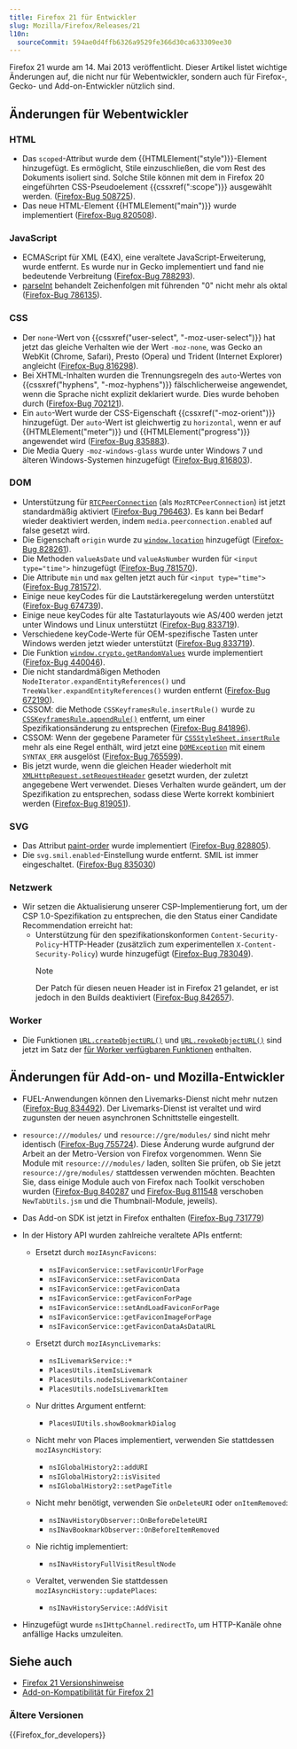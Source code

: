 ```yaml
---
title: Firefox 21 für Entwickler
slug: Mozilla/Firefox/Releases/21
l10n:
  sourceCommit: 594ae0d4ffb6326a9529fe366d30ca633309ee30
---
```


Firefox 21 wurde am 14. Mai 2013 veröffentlicht. Dieser Artikel listet wichtige Änderungen auf, die nicht nur für Webentwickler, sondern auch für Firefox-, Gecko- und Add-on-Entwickler nützlich sind.

## Änderungen für Webentwickler

### HTML

- Das `scoped`-Attribut wurde dem {{HTMLElement("style")}}-Element hinzugefügt. Es ermöglicht, Stile einzuschließen, die vom Rest des Dokuments isoliert sind. Solche Stile können mit dem in Firefox 20 eingeführten CSS-Pseudoelement {{cssxref(":scope")}} ausgewählt werden. ([Firefox-Bug 508725](https://bugzil.la/508725)).
- Das neue HTML-Element {{HTMLElement("main")}} wurde implementiert ([Firefox-Bug 820508](https://bugzil.la/820508)).

### JavaScript

- ECMAScript für XML (E4X), eine veraltete JavaScript-Erweiterung, wurde entfernt. Es wurde nur in Gecko implementiert und fand nie bedeutende Verbreitung ([Firefox-Bug 788293](https://bugzil.la/788293)).
- [parseInt](/de/docs/Web/JavaScript/Reference/Global_Objects/parseInt) behandelt Zeichenfolgen mit führenden "0" nicht mehr als oktal ([Firefox-Bug 786135](https://bugzil.la/786135)).

### CSS

- Der `none`-Wert von {{cssxref("user-select", "-moz-user-select")}} hat jetzt das gleiche Verhalten wie der Wert `-moz-none`, was Gecko an WebKit (Chrome, Safari), Presto (Opera) und Trident (Internet Explorer) angleicht ([Firefox-Bug 816298](https://bugzil.la/816298)).
- Bei XHTML-Inhalten wurden die Trennungsregeln des `auto`-Wertes von {{cssxref("hyphens", "-moz-hyphens")}} fälschlicherweise angewendet, wenn die Sprache nicht explizit deklariert wurde. Dies wurde behoben durch ([Firefox-Bug 702121](https://bugzil.la/702121)).
- Ein `auto`-Wert wurde der CSS-Eigenschaft {{cssxref("-moz-orient")}} hinzugefügt. Der `auto`-Wert ist gleichwertig zu `horizontal`, wenn er auf {{HTMLElement("meter")}} und {{HTMLElement("progress")}} angewendet wird ([Firefox-Bug 835883](https://bugzil.la/835883)).
- Die Media Query `-moz-windows-glass` wurde unter Windows 7 und älteren Windows-Systemen hinzugefügt ([Firefox-Bug 816803](https://bugzil.la/816803)).

### DOM

- Unterstützung für [`RTCPeerConnection`](/de/docs/Web/API/RTCPeerConnection) (als `MozRTCPeerConnection`) ist jetzt standardmäßig aktiviert ([Firefox-Bug 796463](https://bugzil.la/796463)). Es kann bei Bedarf wieder deaktiviert werden, indem `media.peerconnection.enabled` auf false gesetzt wird.
- Die Eigenschaft `origin` wurde zu [`window.location`](/de/docs/Web/API/Window/location) hinzugefügt ([Firefox-Bug 828261](https://bugzil.la/828261)).
- Die Methoden `valueAsDate` und `valueAsNumber` wurden für `<input type="time">` hinzugefügt ([Firefox-Bug 781570](https://bugzil.la/781570)).
- Die Attribute `min` und `max` gelten jetzt auch für `<input type="time">` ([Firefox-Bug 781572](https://bugzil.la/781572)).
- Einige neue keyCodes für die Lautstärkeregelung werden unterstützt ([Firefox-Bug 674739](https://bugzil.la/674739)).
- Einige neue keyCodes für alte Tastaturlayouts wie AS/400 werden jetzt unter Windows und Linux unterstützt ([Firefox-Bug 833719](https://bugzil.la/833719)).
- Verschiedene keyCode-Werte für OEM-spezifische Tasten unter Windows werden jetzt wieder unterstützt ([Firefox-Bug 833719](https://bugzil.la/833719)).
- Die Funktion [`window.crypto.getRandomValues`](/de/docs/Web/API/Crypto/getRandomValues) wurde implementiert ([Firefox-Bug 440046](https://bugzil.la/440046)).
- Die nicht standardmäßigen Methoden `NodeIterator.expandEntityReferences()` und `TreeWalker.expandEntityReferences()` wurden entfernt ([Firefox-Bug 672190](https://bugzil.la/672190)).
- CSSOM: die Methode `CSSKeyframesRule.insertRule()` wurde zu [`CSSKeyframesRule.appendRule()`](/de/docs/Web/API/CSSKeyframesRule/appendRule) entfernt, um einer Spezifikationsänderung zu entsprechen ([Firefox-Bug 841896](https://bugzil.la/841896)).
- CSSOM: Wenn der gegebene Parameter für [`CSSStyleSheet.insertRule`](/de/docs/Web/API/CSSStyleSheet/insertRule) mehr als eine Regel enthält, wird jetzt eine [`DOMException`](/de/docs/Web/API/DOMException) mit einem `SYNTAX_ERR` ausgelöst ([Firefox-Bug 765599](https://bugzil.la/765599)).
- Bis jetzt wurde, wenn die gleichen Header wiederholt mit [`XMLHttpRequest.setRequestHeader`](/de/docs/Web/API/XMLHttpRequest/setRequestHeader) gesetzt wurden, der zuletzt angegebene Wert verwendet. Dieses Verhalten wurde geändert, um der Spezifikation zu entsprechen, sodass diese Werte korrekt kombiniert werden ([Firefox-Bug 819051](https://bugzil.la/819051)).

### SVG

- Das Attribut [paint-order](/de/docs/Web/SVG/Reference/Attribute/paint-order) wurde implementiert ([Firefox-Bug 828805](https://bugzil.la/828805)).
- Die `svg.smil.enabled`-Einstellung wurde entfernt. SMIL ist immer eingeschaltet. ([Firefox-Bug 835030](https://bugzil.la/835030))

### Netzwerk

- Wir setzen die Aktualisierung unserer CSP-Implementierung fort, um der CSP 1.0-Spezifikation zu entsprechen, die den Status einer Candidate Recommendation erreicht hat:
  - Unterstützung für den spezifikationskonformen `Content-Security-Policy`-HTTP-Header (zusätzlich zum experimentellen `X-Content-Security-Policy`) wurde hinzugefügt ([Firefox-Bug 783049](https://bugzil.la/783049)).
    > [!NOTE]
    > Der Patch für diesen neuen Header ist in Firefox 21 gelandet, er ist jedoch in den Builds deaktiviert ([Firefox-Bug 842657](https://bugzil.la/842657)).

### Worker

- Die Funktionen [`URL.createObjectURL()`](/de/docs/Web/API/URL/createObjectURL_static) und [`URL.revokeObjectURL()`](/de/docs/Web/API/URL/revokeObjectURL_static) sind jetzt im Satz der [für Worker verfügbaren Funktionen](/de/docs/Web/API/Web_Workers_API/Functions_and_classes_available_to_workers) enthalten.

## Änderungen für Add-on- und Mozilla-Entwickler

- FUEL-Anwendungen können den Livemarks-Dienst nicht mehr nutzen ([Firefox-Bug 834492](https://bugzil.la/834492)). Der Livemarks-Dienst ist veraltet und wird zugunsten der neuen asynchronen Schnittstelle eingestellt.
- `resource:///modules/` und `resource://gre/modules/` sind nicht mehr identisch ([Firefox-Bug 755724](https://bugzil.la/755724)). Diese Änderung wurde aufgrund der Arbeit an der Metro-Version von Firefox vorgenommen. Wenn Sie Module mit `resource:///modules/` laden, sollten Sie prüfen, ob Sie jetzt `resource://gre/modules/` stattdessen verwenden möchten. Beachten Sie, dass einige Module auch von Firefox nach Toolkit verschoben wurden ([Firefox-Bug 840287](https://bugzil.la/840287) und [Firefox-Bug 811548](https://bugzil.la/811548) verschoben `NewTabUtils.jsm` und die Thumbnail-Module, jeweils).
- Das Add-on SDK ist jetzt in Firefox enthalten ([Firefox-Bug 731779](https://bugzil.la/731779))
- In der History API wurden zahlreiche veraltete APIs entfernt:
  - Ersetzt durch `mozIAsyncFavicons`:
    - `nsIFaviconService::setFaviconUrlForPage`
    - `nsIFaviconService::setFaviconData`
    - `nsIFaviconService::getFaviconData`
    - `nsIFaviconService::getFaviconForPage`
    - `nsIFaviconService::setAndLoadFaviconForPage`
    - `nsIFaviconService::getFaviconImageForPage`
    - `nsIFaviconService::getFaviconDataAsDataURL`

  - Ersetzt durch `mozIAsyncLivemarks`:
    - `nsILivemarkService::*`
    - `PlacesUtils.itemIsLivemark`
    - `PlacesUtils.nodeIsLivemarkContainer`
    - `PlacesUtils.nodeIsLivemarkItem`

  - Nur drittes Argument entfernt:
    - `PlacesUIUtils.showBookmarkDialog`

  - Nicht mehr von Places implementiert, verwenden Sie stattdessen `mozIAsyncHistory`:
    - `nsIGlobalHistory2::addURI`
    - `nsIGlobalHistory2::isVisited`
    - `nsIGlobalHistory2::setPageTitle`

  - Nicht mehr benötigt, verwenden Sie `onDeleteURI` oder `onItemRemoved`:
    - `nsINavHistoryObserver::OnBeforeDeleteURI`
    - `nsINavBookmarkObserver::OnBeforeItemRemoved`

  - Nie richtig implementiert:
    - `nsINavHistoryFullVisitResultNode`

  - Veraltet, verwenden Sie stattdessen `mozIAsyncHistory::updatePlaces`:
    - `nsINavHistoryService::AddVisit`

- Hinzugefügt wurde `nsIHttpChannel.redirectTo`, um HTTP-Kanäle ohne anfällige Hacks umzuleiten.

## Siehe auch

- [Firefox 21 Versionshinweise](https://website-archive.mozilla.org/www.mozilla.org/firefox_releasenotes/en-us/firefox/21.0/releasenotes/)
- [Add-on-Kompatibilität für Firefox 21](https://blog.mozilla.org/addons/2013/04/26/compatibility-for-firefox-21/)

### Ältere Versionen

{{Firefox_for_developers}}
